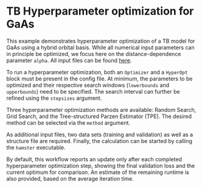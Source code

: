 # TB Hyperparameter optimization for GaAs

This example demonstrates hyperparameter optimization of a TB model for GaAs using a hybrid orbital basis. While all numerical input parameters can in principle be optimized, we focus here on the distance-dependence parameter `alpha`. All input files can be found [here](https://github.com/TheoFEM-TUM/Hamster.jl/tree/main/examples/gaas_tb_hyperopt).

To run a hyperparameter optimization, both an `Optimizer` and a `HyperOpt` block must be present in the config file. At minimum, the parameters to be optimized and their respective search windows (`lowerbounds` and `upperbounds`) need to be specified. The search interval can further be refined using the `stepsizes` argument.

Three hyperparameter optimization methods are available: Random Search, Grid Search, and the Tree-structured Parzen Estimator (TPE). The desired method can be selected via the `method` argument.

As additional input files, two data sets (training and validation) as well as a structure file are required. Finally, the calculation can be started by calling the `hamster` executable.

By default, this workflow reports an update only after each completed hyperparameter optimization step, showing the final validation loss and the current optimum for comparison. An estimate of the remaining runtime is also provided, based on the average iteration time.